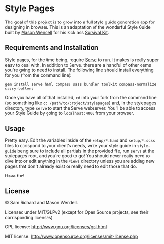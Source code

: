 # Style Pages

The goal of this project is to grow into a full style guide generation app for designing in browser. This is an adaptation of the wonderful Style Guide built by [Mason Wendell](http://twitter.com/codingdesigner) for his kick ass [Survival Kit](http://github.com/canarymason/survival-kit).

## Requirements and Installation
Style pages, for the time being, require [Serve](http://get-serve.com) to run. It makes is really super easy to deal with. In addition to Serve, there are a handful of other gems you're going to need to install. The following line should install everything for you (from the command line):

```
gem install serve haml compass sass bundler toolkit compass-normalize sassy-buttons
```

Once you have all of that installed, `cd` into your fork from the command line (so something like `cd /path/to/project/stylepages`) and, in the stylepages directory, type `serve` to start the Serve webserver. You'll be able to access your Style Guide by going to `localhost:4000` from your browser.

## Usage
Pretty easy. Edit the variables inside of the `setup/*.haml` and `setup/*.scss` files to corispond to your client's needs, write your style guide in `style-guide` being sure to include all partials in the provided file, run `serve` at the stylepages root, and you're good to go! You should never really need to dive into or edit anything in the `views` directory unless you are adding new pages that don't already exist or really need to edit those that do.

Have fun!

## License
© Sam Richard and Mason Wendell.

Licensed under MIT/GLPv2 (except for Open Source projects, see their corrisponding licenses)

GPL license: http://www.gnu.org/licenses/gpl.html

MIT license: http://www.opensource.org/licenses/mit-license.php
